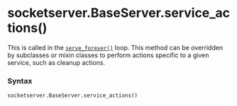 # socketserver.BaseServer.service_actions()

This is called in the [`serve_forever()`](/modules/socketserver/BaseServer/serve_forever.md) loop. This method can be overridden by subclasses or mixin classes to perform actions specific to a given service, such as cleanup actions.

### Syntax

```python
socketserver.BaseServer.service_actions()
```
